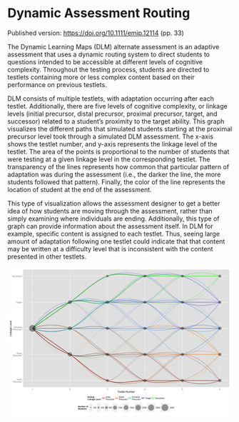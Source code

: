 # Dynamic Assessment Routing

Published version: https://doi.org/10.1111/emip.12114 (pp. 33)

The Dynamic Learning Maps (DLM) alternate assessment is an adaptive assessment that uses a dynamic routing system to direct students to questions intended to be accessible at different levels of cognitive complexity.
Throughout the testing process, students are directed to testlets containing more or less complex content based on their performance on previous testlets.

DLM consists of multiple testlets, with adaptation occurring after each testlet.
Additionally, there are five levels of cognitive complexity, or linkage levels (initial precursor, distal precursor, proximal precursor, target, and successor) related to a student’s proximity to the target ability.
This graph visualizes the different paths that simulated students starting at the proximal precursor level took through a simulated DLM assessment.
The x-axis shows the testlet number, and y-axis represents the linkage level of the testlet.
The area of the points is proportional to the number of students that were testing at a given linkage level in the corresponding testlet.
The transparency of the lines represents how common that particular pattern of adaptation was during the assessment (i.e., the darker the line, the more students followed that pattern).
Finally, the color of the line represents the location of student at the end of the assessment.

This type of visualization allows the assessment designer to get a better idea of how students are moving through the assessment, rather than simply examining where individuals are ending.
Additionally, this type of graph can provide information about the assessment itself.
In DLM for example, specific content is assigned to each testlet.
Thus, seeing large amount of adaptation following one testlet could indicate that that content may be written at a difficulty level that is inconsistent with the content presented in other testlets.

![This graph shows the different adaptation paths of simulated students through the Dynamic Learning Maps® alternate assessment.](routing-viz.png)
